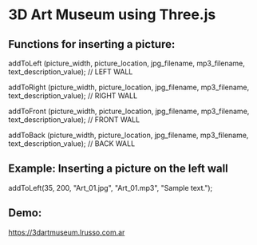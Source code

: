 # 3D Art Museum using Three.js

## Functions for inserting a picture:

addToLeft  (picture_width, picture_location, jpg_filename, mp3_filename, text_description_value); // LEFT WALL

addToRight (picture_width, picture_location, jpg_filename, mp3_filename, text_description_value); // RIGHT WALL

addToFront (picture_width, picture_location, jpg_filename, mp3_filename, text_description_value); // FRONT WALL

addToBack  (picture_width, picture_location, jpg_filename, mp3_filename, text_description_value); // BACK WALL

## Example: Inserting a picture on the left wall

addToLeft(35,  200, "Art_01.jpg", "Art_01.mp3", "Sample text.");

## Demo:

https://3dartmuseum.lrusso.com.ar
